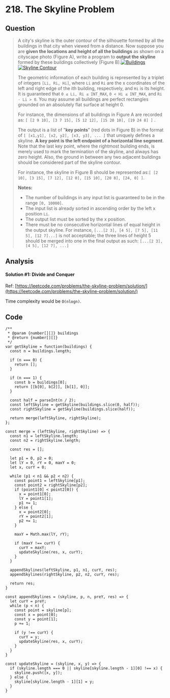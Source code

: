 # 218. The Skyline Problem

## Question

> A city's skyline is the outer contour of the silhouette formed by all the buildings in that city when viewed from a distance. Now suppose you are **given the locations and height of all the buildings** as shown on a cityscape photo \(Figure A\), write a program to **output the skyline** formed by these buildings collectively \(Figure B\).[![Buildings](https://assets.leetcode.com/uploads/2018/10/22/skyline1.png) ](https://leetcode.com/static/images/problemset/skyline1.jpg)[![Skyline Contour](https://assets.leetcode.com/uploads/2018/10/22/skyline2.png)](https://leetcode.com/static/images/problemset/skyline2.jpg)
>
> The geometric information of each building is represented by a triplet of integers `[Li, Ri, Hi]`, where `Li` and `Ri` are the x coordinates of the left and right edge of the ith building, respectively, and `Hi` is its height. It is guaranteed that `0 ≤ Li, Ri ≤ INT_MAX`, `0 < Hi ≤ INT_MAX`, and `Ri - Li > 0`. You may assume all buildings are perfect rectangles grounded on an absolutely flat surface at height 0.
>
> For instance, the dimensions of all buildings in Figure A are recorded as: `[ [2 9 10], [3 7 15], [5 12 12], [15 20 10], [19 24 8] ]` .
>
> The output is a list of "**key points**" \(red dots in Figure B\) in the format of `[ [x1,y1], [x2, y2], [x3, y3], ... ]` that uniquely defines a skyline. **A key point is the left endpoint of a horizontal line segment**. Note that the last key point, where the rightmost building ends, is merely used to mark the termination of the skyline, and always has zero height. Also, the ground in between any two adjacent buildings should be considered part of the skyline contour.
>
> For instance, the skyline in Figure B should be represented as:`[ [2 10], [3 15], [7 12], [12 0], [15 10], [20 8], [24, 0] ]`.
>
> **Notes:**
>
> * The number of buildings in any input list is guaranteed to be in the range `[0, 10000]`.
> * The input list is already sorted in ascending order by the left x position `Li`.
> * The output list must be sorted by the x position.
> * There must be no consecutive horizontal lines of equal height in the output skyline. For instance, `[...[2 3], [4 5], [7 5], [11 5], [12 7]...]` is not acceptable; the three lines of height 5 should be merged into one in the final output as such: `[...[2 3], [4 5], [12 7], ...]`

## Analysis

#### Solution \#1: Divide and Conquer

Ref: [https://leetcode.com/problems/the-skyline-problem/solution/](https://leetcode.com/problems/the-skyline-problem/solution/)

Time complexity would be `O(nlogn)`.

## Code

```text
/**
 * @param {number[][]} buildings
 * @return {number[][]}
 */
var getSkyline = function(buildings) {
  const n = buildings.length;
  
  if (n === 0) {
    return [];
  }
  
  if (n === 1) {
    const b = buildings[0];
    return [[b[0], b[2]], [b[1], 0]];
  }

  const half = parseInt(n / 2);
  const leftSkyline = getSkyline(buildings.slice(0, half));
  const rightSkyline = getSkyline(buildings.slice(half));
  
  return merge(leftSkyline, rightSkyline);
};

const merge = (leftSkyline, rightSkyline) => {
  const n1 = leftSkyline.length;
  const n2 = rightSkyline.length;
  
  const res = [];
  
  let p1 = 0, p2 = 0;
  let lY = 0, rY = 0, maxY = 0;
  let x, curY = 0;
  
  while (p1 < n1 && p2 < n2) {
    const point1 = leftSkyline[p1];
    const point2 = rightSkyline[p2];
    if (point1[0] < point2[0]) {
      x = point1[0];
      lY = point1[1];
      p1 += 1;
    } else {
      x = point2[0];
      rY = point2[1];
      p2 += 1;
    }
    
    maxY = Math.max(lY, rY);
    
    if (maxY !== curY) {
      curY = maxY;
      updateSkyline(res, x, curY);
    }
  }
  
  appendSkylines(leftSkyline, p1, n1, curY, res);
  appendSkylines(rightSkyline, p2, n2, curY, res);
  
  return res;
}

const appendSkylines = (skyline, p, n, preY, res) => {
  let curY = preY;
  while (p < n) {
    const point = skyline[p];
    const x = point[0];
    const y = point[1];
    p += 1;
    
    if (y !== curY) {
      curY = y;
      updateSkyline(res, x, curY);
    }
  }
}

const updateSkyline = (skyline, x, y) => {
  if (skyline.length === 0 || skyline[skyline.length - 1][0] !== x) {
    skyline.push([x, y]);
  } else {
    skyline[skyline.length - 1][1] = y;
  }
}


```


